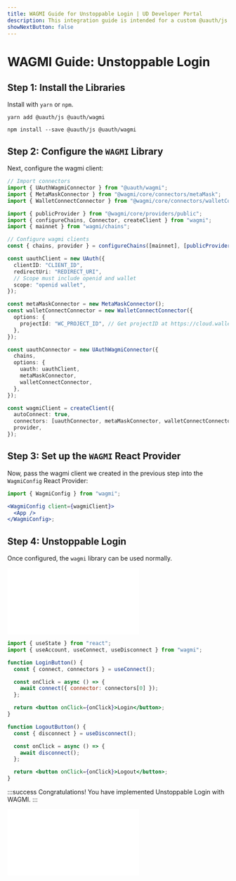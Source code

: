 ```yaml
---
title: WAGMI Guide for Unstoppable Login | UD Developer Portal
description: This integration guide is intended for a custom @uauth/js integration, with the WAGMI library.
showNextButton: false
---
```


# WAGMI Guide: Unstoppable Login

## Step 1: Install the Libraries

Install with `yarn` or `npm`.

```shell yarn
yarn add @uauth/js @uauth/wagmi
```

```shell npm
npm install --save @uauth/js @uauth/wagmi
```

## Step 2: Configure the `WAGMI` Library

Next, configure the wagmi client:

```typescript
// Import connectors
import { UAuthWagmiConnector } from "@uauth/wagmi";
import { MetaMaskConnector } from "@wagmi/core/connectors/metaMask";
import { WalletConnectConnector } from "@wagmi/core/connectors/walletConnect";

import { publicProvider } from "@wagmi/core/providers/public";
import { configureChains, Connector, createClient } from "wagmi";
import { mainnet } from "wagmi/chains";

// Configure wagmi clients
const { chains, provider } = configureChains([mainnet], [publicProvider()]);

const uauthClient = new UAuth({
  clientID: "CLIENT_ID",
  redirectUri: "REDIRECT_URI",
  // Scope must include openid and wallet
  scope: "openid wallet",
});

const metaMaskConnector = new MetaMaskConnector();
const walletConnectConnector = new WalletConnectConnector({
  options: {
    projectId: "WC_PROJECT_ID", // Get projectID at https://cloud.walletconnect.com
  },
});

const uauthConnector = new UAuthWagmiConnector({
  chains,
  options: {
    uauth: uauthClient,
    metaMaskConnector,
    walletConnectConnector,
  },
});

const wagmiClient = createClient({
  autoConnect: true,
  connectors: [uauthConnector, metaMaskConnector, walletConnectConnector],
  provider,
});
```

## Step 3: Set up the `WAGMI` React Provider

Now, pass the wagmi client we created in the previous step into the `WagmiConfig` React Provider:

```jsx
import { WagmiConfig } from "wagmi";

<WagmiConfig client={wagmiClient}>
  <App />
</WagmiConfig>;
```

## Step 4: Unstoppable Login

Once configured, the `wagmi` library can be used normally.

<embed src="/snippets/_login-mainnet-warning.md" />

```jsx
import { useState } from "react";
import { useAccount, useConnect, useDisconnect } from "wagmi";

function LoginButton() {
  const { connect, connectors } = useConnect();

  const onClick = async () => {
    await connect({ connector: connectors[0] });
  };

  return <button onClick={onClick}>Login</button>;
}

function LogoutButton() {
  const { disconnect } = useDisconnect();

  const onClick = async () => {
    await disconnect();
  };

  return <button onClick={onClick}>Logout</button>;
}
```

:::success Congratulations!
You have implemented Unstoppable Login with WAGMI.
:::

<embed src="/snippets/_login-paths-next.md" />
